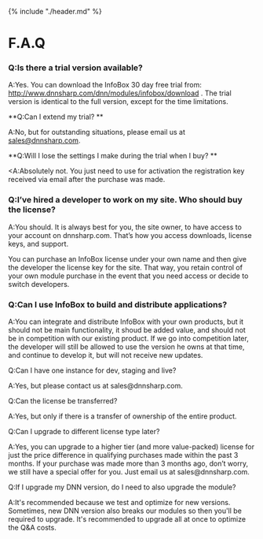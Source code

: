 {% include "./header.md" %}
# F.A.Q


### Q:Is there a trial version available?
A:Yes. You can download the InfoBox 30 day free trial from: http://www.dnnsharp.com/dnn/modules/infobox/download . The trial version is identical to the full version, except for the time limitations.


**Q:Can I extend my trial?
**<p>A:No, but for outstanding situations, please email us at sales@dnnsharp.com.</p>

**Q:Will I lose the settings I make during the trial when I buy?
**<p><A:Absolutely not. You just need to use for activation the registration key received via email after the purchase was made.</p>


### Q:I’ve hired a developer to work on my site. Who should buy the license?


<p>A:You should. It is always best for you, the site owner, to have access to your account on dnnsharp.com. That’s how you access downloads, license keys, and support.

You can purchase an InfoBox license under your own name and then give the developer the license key for the site. That way, you retain control of your own module purchase in the event that you need access or decide to switch developers.</p>


### Q:Can I use InfoBox to build and distribute applications?


<p>A:You can integrate and distribute InfoBox with your own products, but it should not be main functionality, it shoud be added value, and should not be in competition with our existing product. If we go into competition later, the developer will still be allowed to use the version he owns at that time, and continue to develop it, but will not receive new updates.</p>

Q:Can I have one instance for dev, staging and live?
<p>A:Yes, but please contact us at sales@dnnsharp.com.</p>

Q:Can the license be transferred?
<p>A:Yes, but only if there is a transfer of ownership of the entire product.</p>

Q:Can I upgrade to different license type later?
<p>A:Yes, you can upgrade to a higher tier (and more value-packed) license for just the price difference in qualifying purchases made within the past 3 months. If your purchase was made more than 3 months ago, don’t worry, we still have a special offer for you. Just email us at sales@dnnsharp.com.</p>

Q:If I upgrade my DNN version, do I need to also upgrade the module?
<p>A:It's recommended because we test and optimize for new versions. Sometimes, new DNN version also breaks our modules so then you'll be required to upgrade. It's recommended to upgrade all at once to optimize the Q&A costs.</p>

